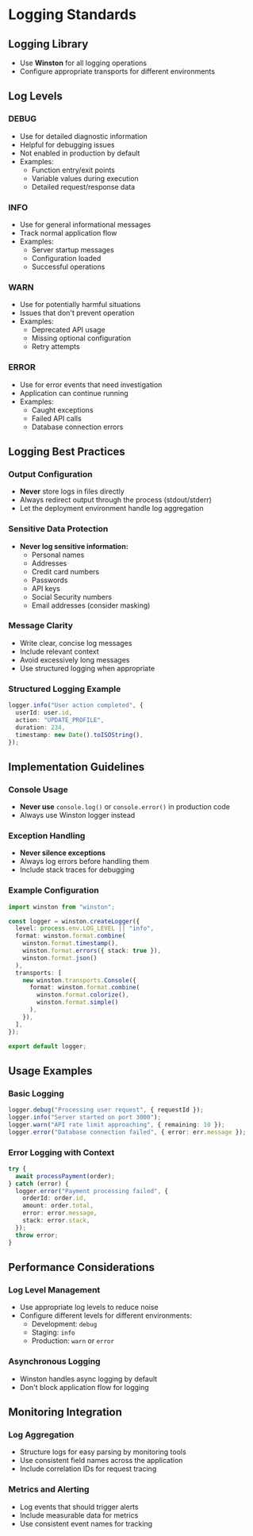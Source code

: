 # Logging Standards

## Logging Library

- Use **Winston** for all logging operations
- Configure appropriate transports for different environments

## Log Levels

### DEBUG

- Use for detailed diagnostic information
- Helpful for debugging issues
- Not enabled in production by default
- Examples:
  - Function entry/exit points
  - Variable values during execution
  - Detailed request/response data

### INFO

- Use for general informational messages
- Track normal application flow
- Examples:
  - Server startup messages
  - Configuration loaded
  - Successful operations

### WARN

- Use for potentially harmful situations
- Issues that don't prevent operation
- Examples:
  - Deprecated API usage
  - Missing optional configuration
  - Retry attempts

### ERROR

- Use for error events that need investigation
- Application can continue running
- Examples:
  - Caught exceptions
  - Failed API calls
  - Database connection errors

## Logging Best Practices

### Output Configuration

- **Never** store logs in files directly
- Always redirect output through the process (stdout/stderr)
- Let the deployment environment handle log aggregation

### Sensitive Data Protection

- **Never log sensitive information:**
  - Personal names
  - Addresses
  - Credit card numbers
  - Passwords
  - API keys
  - Social Security numbers
  - Email addresses (consider masking)

### Message Clarity

- Write clear, concise log messages
- Include relevant context
- Avoid excessively long messages
- Use structured logging when appropriate

### Structured Logging Example

```typescript
logger.info("User action completed", {
  userId: user.id,
  action: "UPDATE_PROFILE",
  duration: 234,
  timestamp: new Date().toISOString(),
});
```

## Implementation Guidelines

### Console Usage

- **Never use** `console.log()` or `console.error()` in production code
- Always use Winston logger instead

### Exception Handling

- **Never silence exceptions**
- Always log errors before handling them
- Include stack traces for debugging

### Example Configuration

```typescript
import winston from "winston";

const logger = winston.createLogger({
  level: process.env.LOG_LEVEL || "info",
  format: winston.format.combine(
    winston.format.timestamp(),
    winston.format.errors({ stack: true }),
    winston.format.json()
  ),
  transports: [
    new winston.transports.Console({
      format: winston.format.combine(
        winston.format.colorize(),
        winston.format.simple()
      ),
    }),
  ],
});

export default logger;
```

## Usage Examples

### Basic Logging

```typescript
logger.debug("Processing user request", { requestId });
logger.info("Server started on port 3000");
logger.warn("API rate limit approaching", { remaining: 10 });
logger.error("Database connection failed", { error: err.message });
```

### Error Logging with Context

```typescript
try {
  await processPayment(order);
} catch (error) {
  logger.error("Payment processing failed", {
    orderId: order.id,
    amount: order.total,
    error: error.message,
    stack: error.stack,
  });
  throw error;
}
```

## Performance Considerations

### Log Level Management

- Use appropriate log levels to reduce noise
- Configure different levels for different environments:
  - Development: `debug`
  - Staging: `info`
  - Production: `warn` or `error`

### Asynchronous Logging

- Winston handles async logging by default
- Don't block application flow for logging

## Monitoring Integration

### Log Aggregation

- Structure logs for easy parsing by monitoring tools
- Use consistent field names across the application
- Include correlation IDs for request tracing

### Metrics and Alerting

- Log events that should trigger alerts
- Include measurable data for metrics
- Use consistent event names for tracking
